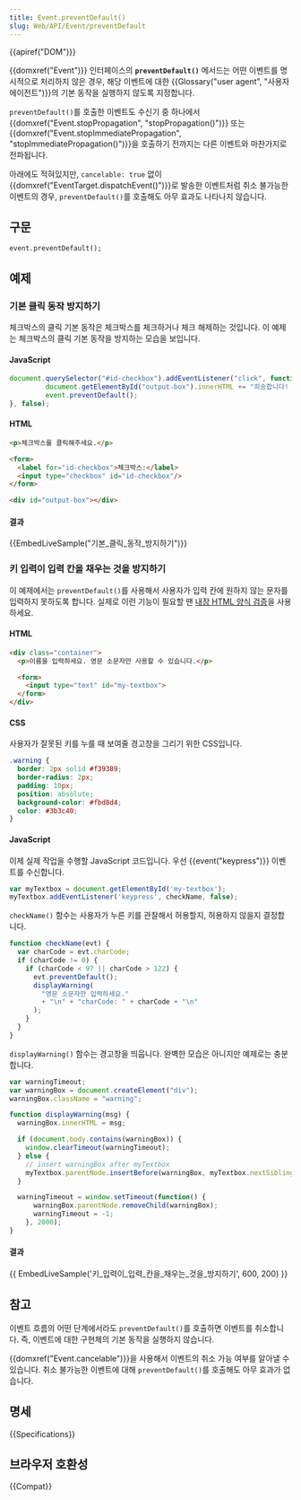 ```yaml
---
title: Event.preventDefault()
slug: Web/API/Event/preventDefault
---
```

{{apiref("DOM")}}

{{domxref("Event")}} 인터페이스의 **`preventDefault()`** 메서드는 어떤 이벤트를 명시적으로 처리하지 않은 경우, 해당 이벤트에 대한 {{Glossary("user agent", "사용자 에이전트")}}의 기본 동작을 실행하지 않도록 지정합니다.

`preventDefault()`를 호출한 이벤트도 수신기 중 하나에서 {{domxref("Event.stopPropagation", "stopPropagation()")}} 또는 {{domxref("Event.stopImmediatePropagation", "stopImmediatePropagation()")}}을 호출하기 전까지는 다른 이벤트와 마찬가지로 전파됩니다.

아래에도 적혀있지만, `cancelable: true` 없이 {{domxref("EventTarget.dispatchEvent()")}}로 발송한 이벤트처럼 취소 불가능한 이벤트의 경우, `preventDefault()`를 호출해도 아무 효과도 나타나지 않습니다.

## 구문

```
event.preventDefault();
```

## 예제

### 기본 클릭 동작 방지하기

체크박스의 클릭 기본 동작은 체크박스를 체크하거나 체크 해제하는 것입니다. 이 예제는 체크박스의 클릭 기본 동작을 방지하는 모습을 보입니다.

#### JavaScript

```js
document.querySelector("#id-checkbox").addEventListener("click", function(event) {
         document.getElementById("output-box").innerHTML += "죄송합니다! <code>preventDefault()</code> 때문에 체크할 수 없어요!<br>";
         event.preventDefault();
}, false);
```

#### HTML

```html
<p>체크박스를 클릭해주세요.</p>

<form>
  <label for="id-checkbox">체크박스:</label>
  <input type="checkbox" id="id-checkbox"/>
</form>

<div id="output-box"></div>
```

#### 결과

{{EmbedLiveSample("기본_클릭_동작_방지하기")}}

### 키 입력이 입력 칸을 채우는 것을 방지하기

이 예제에서는 `preventDefault()`를 사용해서 사용자가 입력 칸에 원하지 않는 문자를 입력하지 못하도록 합니다. 실제로 이런 기능이 필요할 땐 [내장 HTML 양식 검증](/ko/docs/Learn/Forms/Form_validation)을 사용하세요.

#### HTML

```html
<div class="container">
  <p>이름을 입력하세요. 영문 소문자만 사용할 수 있습니다.</p>

  <form>
    <input type="text" id="my-textbox">
  </form>
</div>
```

#### CSS

사용자가 잘못된 키를 누를 때 보여줄 경고창을 그리기 위한 CSS입니다.

```css
.warning {
  border: 2px solid #f39389;
  border-radius: 2px;
  padding: 10px;
  position: absolute;
  background-color: #fbd8d4;
  color: #3b3c40;
}
```

#### JavaScript

이제 실제 작업을 수행할 JavaScript 코드입니다. 우선 {{event("keypress")}} 이벤트를 수신합니다.

```js
var myTextbox = document.getElementById('my-textbox');
myTextbox.addEventListener('keypress', checkName, false);
```

`checkName()` 함수는 사용자가 누른 키를 관찰해서 허용할지, 허용하지 않을지 결정합니다.

```js
function checkName(evt) {
  var charCode = evt.charCode;
  if (charCode != 0) {
    if (charCode < 97 || charCode > 122) {
      evt.preventDefault();
      displayWarning(
        "영문 소문자만 입력하세요."
        + "\n" + "charCode: " + charCode + "\n"
      );
    }
  }
}
```

`displayWarning()` 함수는 경고창을 띄웁니다. 완벽한 모습은 아니지만 예제로는 충분합니다.

```js
var warningTimeout;
var warningBox = document.createElement("div");
warningBox.className = "warning";

function displayWarning(msg) {
  warningBox.innerHTML = msg;

  if (document.body.contains(warningBox)) {
    window.clearTimeout(warningTimeout);
  } else {
    // insert warningBox after myTextbox
    myTextbox.parentNode.insertBefore(warningBox, myTextbox.nextSibling);
  }

  warningTimeout = window.setTimeout(function() {
      warningBox.parentNode.removeChild(warningBox);
      warningTimeout = -1;
    }, 2000);
}
```

#### 결과

{{ EmbedLiveSample('키_입력이_입력_칸을_채우는_것을_방지하기', 600, 200) }}

## 참고

이벤트 흐름의 어떤 단계에서라도 `preventDefault()`를 호출하면 이벤트를 취소합니다. 즉, 이벤트에 대한 구현체의 기본 동작을 실행하지 않습니다.

{{domxref("Event.cancelable")}}을 사용해서 이벤트의 취소 가능 여부를 알아낼 수 있습니다. 취소 불가능한 이벤트에 대해 `preventDefault()`를 호출해도 아무 효과가 없습니다.

## 명세

{{Specifications}}

## 브라우저 호환성

{{Compat}}
